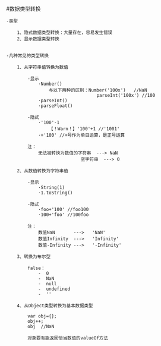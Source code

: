 #数据类型转换

	-类型

		1、隐式数据类型转换：大量存在，容易发生错误
		2、显示数据类型转换


	-几种常见的类型转换

		1、从字符串值转换为数值

			-显示
				·Number()
					与以下两种的区别：Number('100x')   //NaN
									  parseInt('100x') //100
				·parseInt()
				·parseFloat()

			-隐式
				·'100'-1
					【！Warn！】'100'+1 //'1001'
				·+'100' //+号作为单目运算，是正号运算

			注：
				无法被转换为数值的字符串  ---> NaN
								空字符串  ---> 0

		2、从数值转换为字符串值

			-显示
				·String(1)
				·1.toString()

			-隐式
				·foo+'100' //foo100
				·100+'foo' //100foo

			注：
				数值NaN       --->   'NaN'
				数值Infinity  --->   'Infinity'
				数值-Infinity --->   '-Infinity'

		3、转换为布尔型

			false：
				-  0
				-  NaN
				-  null
				-  undefined
				-  ''

		4、从Object类型转换为基本数据类型

			var obj={};
			obj++;
			obj  //NaN

			对象要有能返回恰当数值的valueOf方法